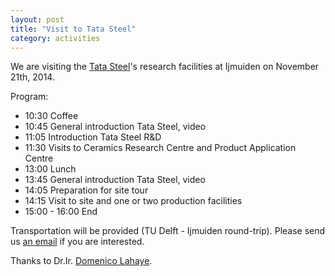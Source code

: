 ```yaml
---
layout: post
title: "Visit to Tata Steel"
category: activities
---
```

We are visiting the [Tata Steel]'s research facilities at Ijmuiden on November 21th, 2014. 

Program:

* 10:30 Coffee
* 10:45 General introduction Tata Steel, video
* 11:05 Introduction Tata Steel R&D
* 11:30 Visits to Ceramics Research Centre and Product Application Centre
* 13:00 Lunch
* 13:45 General introduction Tata Steel, video
* 14:05 Preparation for site tour
* 14:15 Visit to site and one or two production facilities
* 15:00 - 16:00 End

Transportation will be provided (TU Delft - Ijmuiden round-trip). Please send us [an email][mail sscdelft] 
if you are interested. 

Thanks to Dr.Ir. [Domenico Lahaye].

[mail sscdelft]: mailto:SIAMSC-EWI@tudelft.nl
[Tata Steel]: http://www.tatasteel.nl
[Domenico Lahaye]: http://ta.twi.tudelft.nl/nw/users/domenico/index.html
